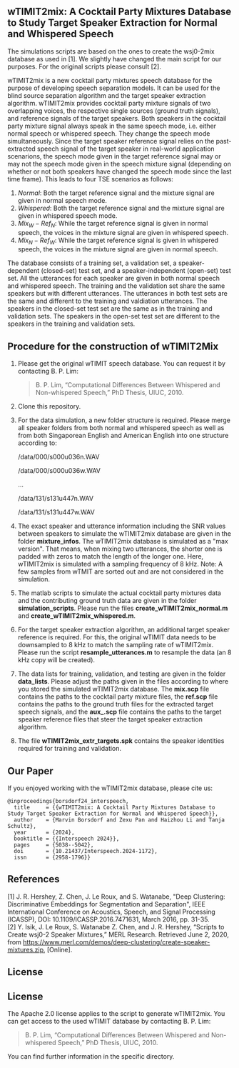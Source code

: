 wTIMIT2mix: A Cocktail Party Mixtures Database to Study Target Speaker Extraction for Normal and Whispered Speech
---
The simulations scripts are based on the ones to create the wsj0-2mix database as used in [1]. We slightly have changed the main script for our purposes. For the original scripts please consult [2].

wTIMIT2mix is a new cocktail party mixtures speech database for the purpose of developing speech separation models. It can be used for the blind source separation algorithm and the target speaker extraction algorithm. 
wTIMIT2mix provides cocktail party mixture signals of two overlapping voices, the respective single sources (ground truth signals), and reference signals of the target speakers. Both speakers in the cocktail party mixture signal always speak in the same speech mode, i.e. either normal speech or whispered speech. They change the speech mode simultaneously. Since the target speaker reference signal relies on the past-extracted speech signal of the target speaker in real-world application scenarions, the speech mode given in the target reference signal may or may not the speech mode given in the speech mixture signal (depending on whether or not both speakers have changed the speech mode since the last time frame). This leads to four TSE scenarios as follows:

1) $Normal$: Both the target reference signal and the mixture signal are given in normal speech mode.
2) $Whispered$: Both the target reference signal and the mixture signal are given in whispered speech mode.
3) $Mix_W-Ref_N$: While the target reference signal is given in normal speech, the voices in the mixture signal are given in whispered speech.
4) $Mix_N-Ref_W$: While the target reference signal is given in whispered speech, the voices in the mixture signal are given in normal speech.

The database consists of a training set, a validation set, a speaker-dependent (closed-set) test set, and a speaker-independent (open-set) test set. All the utterances for each speaker are given in both normal speech and whispered speech.
The training and the validation set share the same speakers but with different utterances. The utterances in both test sets are the same and different to the training and valdiation utterances. The speakers in the closed-set test set are the same as in the training and validation sets. The speakers in the open-set test set are different to the speakers in the training and validation sets.

## Procedure for the construction of wTIMIT2Mix

1) Please get the original wTIMIT speech database. You can request it by contacting B. P. Lim:
   > B. P. Lim, “Computational Differences Between Whispered and Non-whispered Speech,” PhD Thesis, UIUC, 2010.
2) Clone this repository.
3) For the data simulation, a new folder structure is required. Please merge all speaker folders from both normal and whispered speech as well as from both Singaporean English and American English into one structure according to:
   
   /data/000/s000u036n.WAV
   
   /data/000/s000u036w.WAV
   
   ...
   
   /data/131/s131u447n.WAV
   
   /data/131/s131u447w.WAV
   
4) The exact speaker and utterance information including the SNR values between speakers to simulate the wTIMIT2mix database are given in the folder **mixture_infos**. The wTIMIT2mix database is simulated as a "max version". That means, when mixing two utterances, the shorter one is padded with zeros to match the length of the longer one. Here, wTIMIT2mix is simulated with a sampling frequency of 8 kHz. Note: A few samples from wTMIT are sorted out and are not considered in the simulation.
5) The matlab scripts to simulate the actual cocktail party mixtures data and the contributing ground truth data are given in the folder **simulation_scripts**. Please run the files **create_wTIMIT2mix_normal.m** and **create_wTIMIT2mix_whispered.m**.
6) For the target speaker extraction algorithm, an additional target speaker reference is required. For this, the original wTIMIT data needs to be downsampled to 8 kHz to match the sampling rate of wTIMIT2mix. Please run the script **resample_utterances.m** to resample the data (an 8 kHz copy will be created).
7) The data lists for training, validation, and testing are given in the folder **data_lists**. Please adjust the paths given in the files according to where you stored the simulated wTIMIT2mix database. The **mix.scp** file contains the paths to the cocktail party mixture files, the **ref.scp** file contains the paths to the ground truth files for the extracted target speech signals, and the **aux_.scp** file contains the paths to the target speaker reference files that steer the target speaker extraction algorithm.
8) The file **wTIMIT2mix_extr_targets.spk** contains the speaker identities required for training and validation.

## Our Paper
If you enjoyed working with the wTIMIT2mix database, please cite us:
```
@inproceedings{borsdorf24_interspeech,
  title     = {{wTIMIT2mix: A Cocktail Party Mixtures Database to Study Target Speaker Extraction for Normal and Whispered Speech}},
  author    = {Marvin Borsdorf and Zexu Pan and Haizhou Li and Tanja Schultz},
  year      = {2024},
  booktitle = {{Interspeech 2024}},
  pages     = {5038--5042},
  doi       = {10.21437/Interspeech.2024-1172},
  issn      = {2958-1796}}
```

## References
[1] J. R. Hershey, Z. Chen, J. Le Roux, and S. Watanabe, "Deep Clustering: Discriminative Embeddings for Segmentation and Separation", IEEE International Conference on Acoustics, Speech, and Signal Processing (ICASSP), DOI: 10.1109/ICASSP.2016.7471631, March 2016, pp. 31-35.  
[2] Y. Isik, J. Le Roux, S. Watanabe Z. Chen, and J. R. Hershey, “Scripts to Create wsj0-2 Speaker Mixtures,” MERL Research. Retrieved June 2, 2020, from https://www.merl.com/demos/deep-clustering/create-speaker-mixtures.zip, [Online].

## License

## License
The Apache 2.0 license applies to the script to generate wTIMIT2mix. You can get access to the used wTIMIT database by contacting B. P. Lim:
   > B. P. Lim, “Computational Differences Between Whispered and Non-whispered Speech,” PhD Thesis, UIUC, 2010.

You can find further information in the specific directory.  

